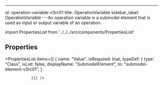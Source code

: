 --- 
id: operation-variable-v3rc01 
title: OperationVariable 
sidebar_label: OperationVariable 
---An operation variable is a submodel element that is used as input or output variable
of an operation.

import PropertiesList from '../../../src/components/PropertiesList' 

## Properties 

<PropertiesList items={[ 
{
                    name: "Value",
                    isRequired: true,
                    typeDef: 
    {
        type: "Class",
        isList: false,
        displayName: "SubmodelElement",
        to: "submodel-element-v3rc01",
    }
    
                }]} /> 
 
